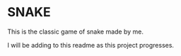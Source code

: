 # SNAKE
This is the classic game of snake made by me.

I will be adding to this readme as this project progresses.
